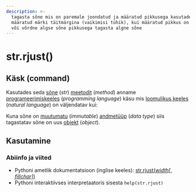 ```yaml
---
description: >-
  tagasta sõne mis on paremale joondatud ja määratud pikkusega kasutades
  määratud märki täitmärgina (vaikimisi tühik), kui määratud pikkus on väiksem
  või võrdne algse sõne pikkusega tagasta algne sõne
---
```


# str.rjust\(\)

## Käsk \(command\)

Kasutades seda [sõne](../) \(_str_\) [meetodit](../../../../terminid/sonastik/meetod-method.md) \(_method_\) anname [programeerimiskeeles](../../../../terminid/sonastik/programmeerimiskeel-programming-language.md) \(_programming language_\) käsu mis [loomulikus keeles](../../../../terminid/sonastik/loomulik-keel-natural-language.md) \(_natural language_\) on väljendatav kui: 

Kuna sõne on [muutumatu](../../../../terminid/sonastik/muutumatu-immutable.md) \(_immutable_\) [andmetüüp](../../../../terminid/sonastik/andmetueuep-datatype.md) \(_data type_\) siis tagastatav sõne on uus [objekt](../../../../terminid/sonastik/objekt-object.md) \(_object_\). 

## Kasutamine

### Abiinfo ja viited

* Pythoni ametlik dokumentatsioon \(inglise keeles\): [str.rjust\(_width\[, fillchar\]_\)](https://docs.python.org/3/library/stdtypes.html#str.rjust)
* Pythoni interaktiivses interpretaatoris sisesta `help(str.rjust)`

